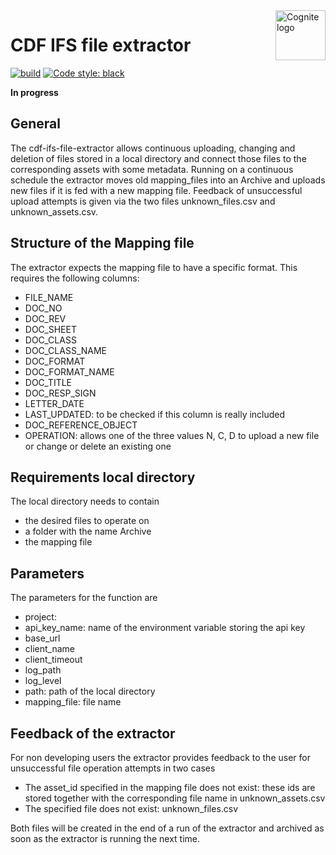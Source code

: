 <a href="https://cognite.com/">
    <img src="https://raw.githubusercontent.com/cognitedata/cognite-python-docs/master/img/cognite_logo.png" alt="Cognite logo" title="Cognite" align="right" height="80" />
</a>

# CDF IFS file extractor
[![build](https://webhooks.dev.cognite.ai/build/buildStatus/icon?job=github-builds/cdf-ifs-file-extractor/master)](https://jenkins.cognite.ai/job/github-builds/job/cdf-ifs-file-extractor/job/master/)
[![Code style: black](https://img.shields.io/badge/code%20style-black-000000.svg)](https://github.com/ambv/black)

**In progress**

## General
The cdf-ifs-file-extractor allows continuous uploading, changing and deletion of files stored in a local directory
and connect those files to the corresponding assets with some metadata.
Running on a continuous schedule the extractor moves old mapping_files into an Archive and uploads new files if it is
fed with a new mapping file. Feedback of unsuccessful upload attempts is given via the two files unknown_files.csv and
unknown_assets.csv.

## Structure of the Mapping file
The extractor expects the mapping file to have a specific format. This requires the following columns:
- FILE_NAME
- DOC_NO
- DOC_REV
- DOC_SHEET
- DOC_CLASS
- DOC_CLASS_NAME
- DOC_FORMAT
- DOC_FORMAT_NAME
- DOC_TITLE
- DOC_RESP_SIGN
- LETTER_DATE
- LAST_UPDATED: to be checked if this column is really included
- DOC_REFERENCE_OBJECT
- OPERATION: allows one of the three values N, C, D to upload a new file or change or delete an existing one

## Requirements local directory
The local directory needs to contain
- the desired files to operate on
- a folder with the name Archive
- the mapping file

## Parameters
The parameters for the function are
- project:
- api_key_name: name of the environment variable storing the api key
- base_url
- client_name
- client_timeout
- log_path
- log_level
- path: path of the local directory
- mapping_file: file name

## Feedback of the extractor
For non developing users the extractor provides feedback to the user for unsuccessful file operation attempts in two
cases
- The asset_id specified in the mapping file does not exist: these ids are stored together with the corresponding file
name in unknown_assets.csv
- The specified file does not exist: unknown_files.csv

Both files will be created in the end of a run of the extractor and archived as soon as the extractor is running the
next time.


